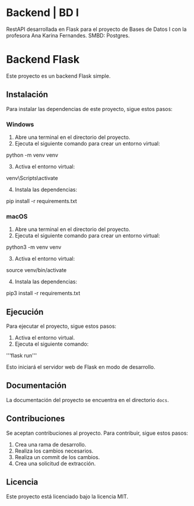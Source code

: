 # Backend | BD I

RestAPI desarrollada en Flask para el proyecto de Bases de Datos I con la profesora Ana Karina Fernandes.
SMBD: Postgres.

# Backend Flask

Este proyecto es un backend Flask simple.

## Instalación

Para instalar las dependencias de este proyecto, sigue estos pasos:

### Windows

1. Abre una terminal en el directorio del proyecto.
2. Ejecuta el siguiente comando para crear un entorno virtual:

python -m venv venv


3. Activa el entorno virtual:

venv\Scripts\activate


4. Instala las dependencias:

pip install -r requirements.txt


### macOS

1. Abre una terminal en el directorio del proyecto.
2. Ejecuta el siguiente comando para crear un entorno virtual:

python3 -m venv venv


3. Activa el entorno virtual:

source venv/bin/activate


4. Instala las dependencias:

pip3 install -r requirements.txt


## Ejecución

Para ejecutar el proyecto, sigue estos pasos:

1. Activa el entorno virtual.
2. Ejecuta el siguiente comando:

'''flask run'''


Esto iniciará el servidor web de Flask en modo de desarrollo.

## Documentación

La documentación del proyecto se encuentra en el directorio `docs`.

## Contribuciones

Se aceptan contribuciones al proyecto. Para contribuir, sigue estos pasos:

1. Crea una rama de desarrollo.
2. Realiza los cambios necesarios.
3. Realiza un commit de los cambios.
4. Crea una solicitud de extracción.

## Licencia

Este proyecto está licenciado bajo la licencia MIT.
